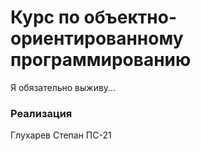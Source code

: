 # Курс по объектно-ориентированному программированию

Я обязательно выживу...

### Реализация

Глухарев Степан ПС-21